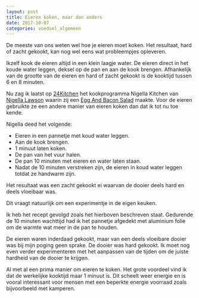 ```yaml
---
layout: post
title: Eieren koken, maar dan anders
date: 2017-10-07
categories: voedsel_algemeen
---
```


De meeste van ons weten wel hoe je eieren moet koken.
Het resultaat, hard of zacht gekookt, kan nog wel eens wat probleempjes opleveren.

Ikzelf kook de eieren altijd in een klein laagje water.
De eieren direct in het koude water leggen, deksel op de pan en aan de kook brengen.
Afhankelijk van de grootte van de eieren en hard of zacht gekookt is de kooktijd tussen 6 en 8 minuten.

Nu zag ik laatst op [24Kitchen] het kookprogramma Nigella Kitchen van [Nigella Lawson] waarin zij een [Egg And Bacon Salad] maakte. Voor de eieren gebruikte ze een andere manier van eieren koken dan dat ik tot nu toe kende.

Nigella deed het volgende:
* Eieren in een pannetje met koud water leggen.
* Aan de kook brengen.
* 1 minuut laten koken.
* De pan van het vuur halen.
* De pan 10 minuten met eieren en water laten staan.
* Nadat de 10 minuten verstreken zijn, de eieren in koud water leggen totdat ze handwarm zijn.

Het resultaat was een zacht gekookt ei waarvan de dooier deels hard en deels vloeibaar was.

Dit vraagt natuurlijk om een experimentje in de eigen keuken.

Ik heb het recept gevolgd zoals het hierboven beschreven staat.
Gedurende de 10 minuten wachttijd had ik het pannetje afgedekt met aluminium folie om de warmte wat meer in de pan te houden.

De eieren waren inderdaad gekookt, maar van een deels vloeibare dooier was bij mijn poging geen sprake. De dooier was hard gekookt. Ik moet nog even verder experimenteren met het aanpassen van de tijden om de juiste hardheid van de dooier te krijgen.

Al met al een prima manier om eieren te koken.
Het grote voordeel vind ik dat de werkelijke kooktijd maar 1 minuut is.
Dit scheelt weer energie en is vooral interessant voor mensen met een beperkte energie voorraad zoals bijvoorbeeld met kamperen.

[comment]: # (Bronnen gebruikt in het document)
[24Kitchen]:http://www.24kitchen.nl/
[Nigella Lawson]:https://www.nigella.com/
[Egg And Bacon Salad]:http://www.foodnetwork.com/recipes/nigella-lawson/egg-and-bacon-salad-recipe-1921974
